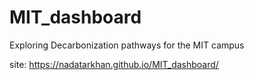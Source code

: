 # MIT_dashboard
Exploring Decarbonization pathways for the MIT campus 


site: https://nadatarkhan.github.io/MIT_dashboard/
